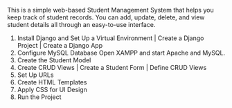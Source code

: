 This is a simple web-based Student Management System that helps you keep track of student records. You can add, update, delete, and view student details all through an easy-to-use interface.
1. Install Django and Set Up a Virtual Environment | Create a Django Project | Create a Django App
2.  Configure MySQL Database
   Open XAMPP and start Apache and MySQL.
4.  Create the Student Model
5.  Create CRUD Views | Create a Student Form | Define CRUD Views
6.  Set Up URLs
7.  Create HTML Templates
8.  Apply CSS for UI Design
9.  Run the Project
